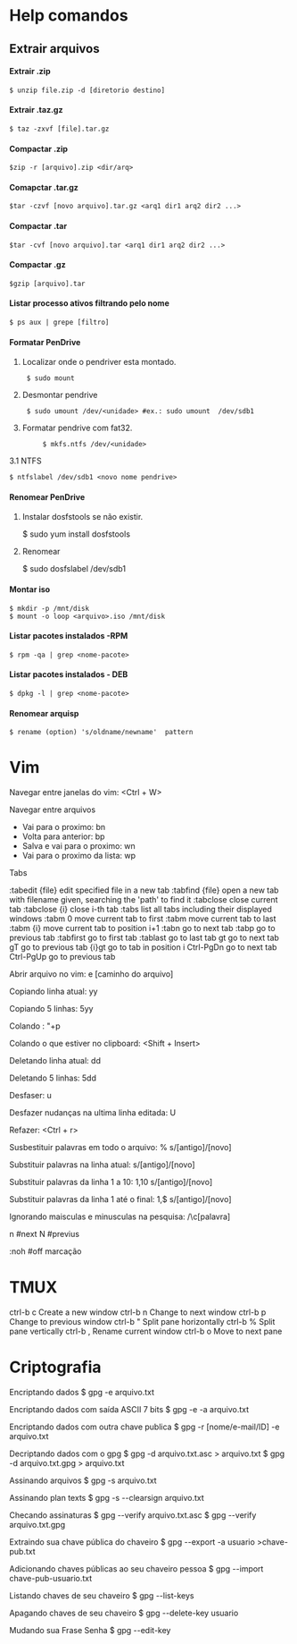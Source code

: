 # Help comandos


## Extrair arquivos

#### Extrair .zip

    $ unzip file.zip -d [diretorio destino]

#### Extrair .taz.gz

    $ taz -zxvf [file].tar.gz

#### Compactar .zip

    $zip -r [arquivo].zip <dir/arq>

#### Comapctar .tar.gz

    $tar -czvf [novo arquivo].tar.gz <arq1 dir1 arq2 dir2 ...>

#### Compactar .tar

    $tar -cvf [novo arquivo].tar <arq1 dir1 arq2 dir2 ...>

#### Compactar .gz

    $gzip [arquivo].tar

#### Listar processo ativos filtrando pelo nome

    $ ps aux | grepe [filtro]


#### Formatar PenDrive


1. Localizar onde o pendriver esta montado.

        $ sudo mount

2. Desmontar pendrive

        $ sudo umount /dev/<unidade> #ex.: sudo umount  /dev/sdb1

3. Formatar pendrive com fat32.

            $ mkfs.ntfs /dev/<unidade>

3.1 NTFS

    $ ntfslabel /dev/sdb1 <novo nome pendrive> 

#### Renomear PenDrive

1. Instalar dosfstools se não existir.
    
    $ sudo yum install dosfstools

2. Renomear

    $ sudo dosfslabel /dev/sdb1 <novo nome>

#### Montar iso

    $ mkdir -p /mnt/disk
    $ mount -o loop <arquivo>.iso /mnt/disk
 

#### Listar pacotes instalados -RPM

    $ rpm -qa | grep <nome-pacote>
    
#### Listar pacotes instalados - DEB

    $ dpkg -l | grep <nome-pacote>

#### Renomear arquisp

    $ rename (option) 's/oldname/newname'  pattern

Vim
=
Navegar entre janelas do vim: <Ctrl + W>

Navegar entre arquivos

* Vai para o proximo: bn
* Volta  para anterior: bp
* Salva e vai para o proximo: wn
* Vai para o proximo da lista: wp

Tabs

:tabedit {file}   edit specified file in a new tab
:tabfind {file}   open a new tab with filename given, searching the 'path' to find it
:tabclose         close current tab
:tabclose {i}     close i-th tab
:tabs         list all tabs including their displayed windows
:tabm 0       move current tab to first
:tabm         move current tab to last
:tabm {i}     move current tab to position i+1
:tabn         go to next tab
:tabp         go to previous tab
:tabfirst     go to first tab
:tablast      go to last tab
gt            go to next tab
gT            go to previous tab
{i}gt         go to tab in position i
Ctrl-PgDn     go to next tab
Ctrl-PgUp     go to previous tab

Abrir arquivo no vim: e [caminho do arquivo]

Copiando linha atual: yy

Copiando 5 linhas: 5yy

Colando : "+p

Colando o que estiver no clipboard: <Shift + Insert>

Deletando linha atual: dd

Deletando 5 linhas: 5dd

Desfaser: u

Desfazer nudanças na ultima linha editada: U

Refazer: <Ctrl + r> 

Susbestituir palavras em todo o arquivo: % s/[antigo]/[novo]

Substituir palavras na linha atual: s/[antigo]/[novo]

Substituir palavras da linha 1 a 10: 1,10 s/[antigo]/[novo]

Substituir palavras da linha 1 até o final: 1,$ s/[antigo]/[novo]

Ignorando maisculas e minusculas na pesquisa: /\c[palavra]

n #next
N #previus

:noh #off marcação




TMUX
=

ctrl-b c   Create a new window
ctrl-b n   Change to next window
ctrl-b p   Change to previous window
ctrl-b "   Split pane horizontally
ctrl-b %   Split pane vertically
ctrl-b ,   Rename current window
ctrl-b o   Move to next pane

Criptografia
=

Encriptando dados
$ gpg -e arquivo.txt

Encriptando dados com saída ASCII 7 bits
$ gpg -e -a arquivo.txt

Encriptando dados com outra chave publica
$ gpg -r [nome/e-mail/ID] -e arquivo.txt

Decriptando dados com o gpg
$ gpg -d arquivo.txt.asc > arquivo.txt
$ gpg -d arquivo.txt.gpg > arquivo.txt

Assinando arquivos
$ gpg -s arquivo.txt

Assinando plan texts
$ gpg -s --clearsign arquivo.txt

Checando assinaturas
$ gpg --verify arquivo.txt.asc
$ gpg --verify arquivo.txt.gpg

Extraindo sua chave pública do chaveiro
$ gpg --export -a usuario >chave-pub.txt

Adicionando chaves públicas ao seu chaveiro pessoa
$ gpg --import chave-pub-usuario.txt

Listando chaves de seu chaveiro
$ gpg --list-keys

Apagando chaves de seu chaveiro
$ gpg --delete-key usuario

Mudando sua Frase Senha
$ gpg --edit-key
